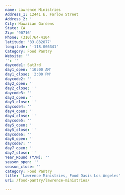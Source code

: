 ```yaml
---
name: Lawrence Ministries
Address_1: 12441 E. Farlow Street
Address_2: ''
City: Hawaiian Gardens
State: CA
Zip: '90716'
Phone: (310)764-4104
latitude: '33.832877'
longitude: '-118.066341'
Category: Food Pantry
Website: ''
'': ''
daycode1: Sat3rd
day1_open: '10:00 AM'
day1_close: '2:00 PM'
daycode2: ''
day2_open: ''
day2_close: ''
daycode3: ''
day3_open: ''
day3_close: ''
daycode4: ''
day4_open: ''
day4_close: ''
daycode5: ''
day5_open: ''
day5_close: ''
daycode6: ''
day6_open: ''
daycode7: ''
day7_open: ''
day7_close: ''
Year_Round (Y/N): ''
season_open: ''
season_close: ''
category: Food Pantry
title: 'Lawrence Ministries, Food Oasis Los Angeles'
uri: /food-pantry/lawrence-ministries/

---
```

